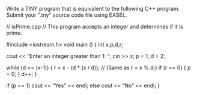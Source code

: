 Write a TINY program that is equivalent to the following C++ program. Submit your ".tny" source code file using EASEL.
 
// isPrime.cpp
//   This program accepts an integer and determines if it is prime.
 
#include <iostream.h>
void main ()
{
   int x,p,d,r;
 
   cout << “Enter an integer greater than 1: “;
   cin  >> x;
   p = 1;
   d = 2;
 
   while (d <= (x-1))
   {
      r =  x - (d * (x / d));    // (Same as r = x % d;)
      if (r == 0)
      {
         p = 0;
      }
      d++;
   }
 
   if (p == 1)
      cout << “Yes” << endl;
   else
      cout << “No” << endl;
}
 
